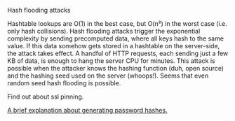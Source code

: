 Hash flooding attacks

Hashtable lookups are O\(1\) in the best case, but O\(n²\) in the worst case \(i.e. only hash collisions\). Hash flooding attacks trigger the exponential complexity by sending precomputed data, where all keys hash to the same value. If this data somehow gets stored in a hashtable on the server-side, the attack takes effect. A handful of HTTP requests, each sending just a few KB of data, is enough to hang the server CPU for minutes. This attack is possible when the attacker knows the hashing function \(duh, open source\) and the hashing seed used on the server \(whoops!\). Seems that even random seed hash flooding is possible.

Find out about ssl pinning.

[A brief explanation about generating password hashes.](http://www.blinkingcaret.com/2017/11/15/things-wanted-know-storing-passwords-afraid-ask/)

